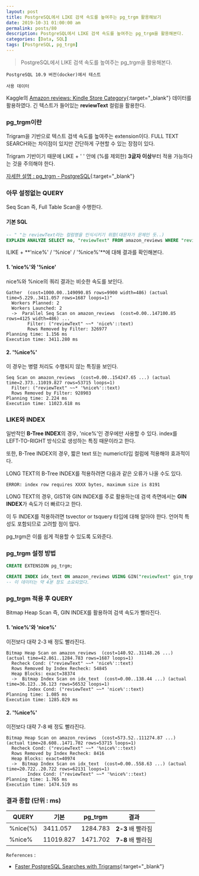 ```yaml
---
layout: post
title: PostgreSQL에서 LIKE 검색 속도를 높여주는 pg_trgm 활용해보기
date: 2019-10-31 01:00:00 am
permalink: posts/80
description: PostgreSQL에서 LIKE 검색 속도를 높여주는 pg_trgm을 활용해본다.
categories: [Data, SQL]
tags: [PostgreSQL, pg_trgm]
---
```


> PostgreSQL에서 LIKE 검색 속도를 높여주는 pg_trgm을 활용해본다.

    PostgreSQL 10.9 버전(docker)에서 테스트

    사용 데이터

Kaggle의 [Amazon reviews: Kindle Store Category](https://www.kaggle.com/bharadwaj6/kindle-reviews){:target="_blank"} 데이터를 활용하였다. 긴 텍스트가 들어있는 **reviewText** 컬럼을 활용한다.

### pg_trgm이란

Trigram을 기반으로 텍스트 검색 속도를 높여주는 extension이다. FULL TEXT SEARCH와는 차이점이 있지만 간단하게 구현할 수 있는 장점이 있다.

Trigram 기반이기 때문에 LIKE + ' ' 안에 (%를 제외한) **3글자 이상**부터 적용 가능하다는 것을 주의해야 한다.

[자세한 설명 : pg_trgm - PostgreSQL](https://www.postgresql.org/docs/9.6/pgtrgm.html){:target="_blank"}

### 아무 설정없는 QUERY

Seq Scan 즉, Full Table Scan을 수행한다.

#### 기본 SQL

``` sql
-- " "는 reviewText라는 컬럼명을 인식시키기 위함(대문자가 문제인 듯..)
EXPLAIN ANALYZE SELECT no, "reviewText" FROM amazon_reviews WHERE "reviewText" ILIKE '%nice';
```

ILIKE + **'nice%' / '%nice' / '%nice%'**에 대해 결과를 확인해본다.

#### 1. 'nice%'와 '%nice'

nice%와 %nice의 쿼리 결과는 비슷한 속도를 보인다.

``` text
Gather  (cost=1000.00..149090.85 rows=9900 width=486) (actual time=5.229..3411.057 rows=1687 loops=1)"
  Workers Planned: 2
  Workers Launched: 2
  ->  Parallel Seq Scan on amazon_reviews  (cost=0.00..147100.85 rows=4125 width=486) ...
        Filter: ("reviewText" ~~* 'nice%'::text)
        Rows Removed by Filter: 326977
Planning time: 1.156 ms
Execution time: 3411.280 ms
```

#### 2. '%nice%'

이 경우는 병렬 처리도 수행되지 않는 특징을 보인다.

``` text
Seq Scan on amazon_reviews  (cost=0.00..154247.65 ...) (actual time=2.373..11019.827 rows=53715 loops=1)
  Filter: ("reviewText" ~~* '%nice%'::text)
  Rows Removed by Filter: 928903
Planning time: 2.224 ms
Execution time: 11023.618 ms
```

### LIKE와 INDEX

일반적인 **B-Tree INDEX**의 경우, 'nice%'인 경우에만 사용할 수 있다. index를 LEFT-TO-RIGHT 방식으로 생성하는 특징 때문이라고 한다.

또한, B-Tree INDEX의 경우, 짧은 text 또는 numeric타입 컬럼에 적용해야 효과적이다.

LONG TEXT의 B-Tree INDEX를 적용하려면 다음과 같은 오류가 나올 수도 있다.

``` text
ERROR: index row requires XXXX bytes, maximum size is 8191
```

LONG TEXT의 경우, GIST와 GIN INDEX를 주로 활용하는데 검색 측면에서는 **GIN INDEX**가 속도가 더 빠르다고 한다.

이 두 INDEX를 적용하려면 tsvector or tsquery 타입에 대해 알아야 한다. 언어적 특성도 포함되므로 고려할 점이 많다.

pg_trgm은 이를 쉽게 적용할 수 있도록 도와준다.

### pg_trgm 설정 방법

``` sql
CREATE EXTENSION pg_trgm;

CREATE INDEX idx_text ON amazon_reviews USING GIN("reviewText" gin_trgm_ops);
-- 이 데이터는 약 4분 정도 소요되었다.
```

### pg_trgm 적용 후 QUERY

Bitmap Heap Scan 즉, GIN INDEX를 활용하여 검색 속도가 빨라진다.

#### 1. 'nice%'와 'nice%'

이전보다 대략 2-3 배 정도 빨라진다.

``` text
Bitmap Heap Scan on amazon_reviews  (cost=140.92..31148.26 ...) (actual time=42.861..1284.783 rows=1687 loops=1)
  Recheck Cond: ("reviewText" ~~* 'nice%'::text)
  Rows Removed by Index Recheck: 54845
  Heap Blocks: exact=38374
  ->  Bitmap Index Scan on idx_text  (cost=0.00..138.44 ...) (actual time=36.123..36.123 rows=56532 loops=1)
        Index Cond: ("reviewText" ~~* 'nice%'::text)
Planning time: 1.085 ms
Execution time: 1285.029 ms
```

#### 2. '%nice%'

이전보다 대략 7-8 배 정도 빨라진다.

``` text
Bitmap Heap Scan on amazon_reviews  (cost=573.52..111274.87 ...) (actual time=28.608..1471.702 rows=53715 loops=1)
  Recheck Cond: ("reviewText" ~~* '%nice%'::text)
  Rows Removed by Index Recheck: 8416
  Heap Blocks: exact=40974
  ->  Bitmap Index Scan on idx_text  (cost=0.00..558.63 ...) (actual time=20.722..20.722 rows=62131 loops=1)
        Index Cond: ("reviewText" ~~* '%nice%'::text)
Planning time: 1.765 ms
Execution time: 1474.519 ms
```

### 결과 종합 (단위 : ms)

|    QUERY    |   기본      |  pg_trgm     |   결과        |
|-------------|-------------|--------------|---------------|
| %nice(%)    |   3411.057  |   1284.783   | **2-3** 배 빨라짐 |
| %nice%      |   11019.827 |   1471.702   | **7-8** 배 빨라짐 |

`References` : 

* [Faster PostgreSQL Searches with Trigrams](https://scoutapm.com/blog/how-to-make-text-searches-in-postgresql-faster-with-trigram-similarity){:target="_blank"}